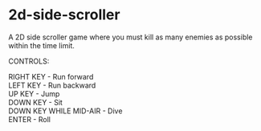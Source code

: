 # 2d-side-scroller
A 2D side scroller game where you must kill as many enemies as possible within the time limit.


CONTROLS: 

RIGHT KEY - Run forward <br/>
LEFT KEY - Run backward <br/>
UP KEY - Jump <br/>
DOWN KEY - Sit <br/>
DOWN KEY WHILE MID-AIR - Dive <br/>
ENTER - Roll <br/>
